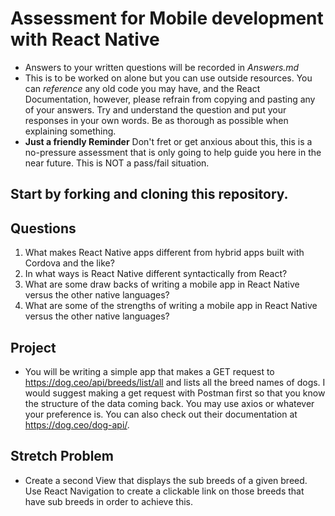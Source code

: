 # Assessment for Mobile development with React Native
* Answers to your written questions will be recorded in *Answers.md* 
* This is to be worked on alone but you can use outside resources. You can *reference* any old code you may have, and the React Documentation, however, please refrain from copying and pasting any of your answers. Try and understand the question and put your responses in your own words. Be as thorough as possible when explaining something. 
* **Just a friendly Reminder** Don't fret or get anxious about this, this is a no-pressure assessment that is only going to help guide you here in the near future. This is NOT a pass/fail situation. 
## Start by forking and cloning this repository.
## Questions
1. What makes React Native apps different from hybrid apps built with Cordova and the like?
2. In what ways is React Native different syntactically from React?
3. What are some draw backs of writing a mobile app in React Native versus the other native languages?
4. What are some of the strengths of writing a mobile app in React Native versus the other native languages?

## Project
* You will be writing a simple app that makes a GET request to https://dog.ceo/api/breeds/list/all and lists all the breed names of dogs. I would suggest making a get request with Postman first so that you know the structure of the data coming back. You may use axios or whatever your preference is. You can also check out their documentation at https://dog.ceo/dog-api/.

## Stretch Problem
* Create a second View that displays the sub breeds of a given breed. Use React Navigation to create a clickable link on those breeds that have sub breeds in order to achieve this.

